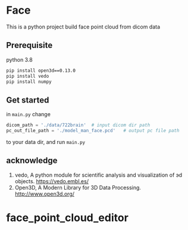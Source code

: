 # Face
This is a python project build face point cloud from dicom data

## Prerequisite
python 3.8
```bash
pip install open3d==0.13.0 
pip install vedo 
pip install numpy
```

## Get started
in `main.py` change 
```python
dicom_path = './data/722brain'  # input dicom dir path 
pc_out_file_path = './model_man_face.pcd'   # output pc file path
```
to your data dir, and run `main.py`

## acknowledge
1. vedo, A python module for scientific analysis and visualization of эd objects. https://vedo.embl.es/
2. Open3D, A Modern Library for 3D Data Processing. http://www.open3d.org/
# face_point_cloud_editor
